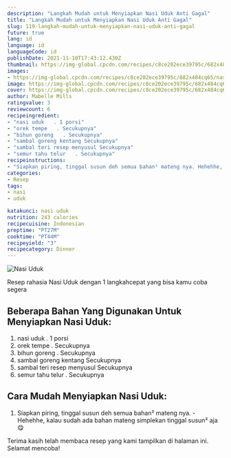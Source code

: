 ```yaml
---
description: "Langkah Mudah untuk Menyiapkan Nasi Uduk Anti Gagal"
title: "Langkah Mudah untuk Menyiapkan Nasi Uduk Anti Gagal"
slug: 119-langkah-mudah-untuk-menyiapkan-nasi-uduk-anti-gagal
future: true
lang: id
language: id
languageCode: id
publishDate: 2021-11-10T17:43:12.430Z 
thumbnail: https://img-global.cpcdn.com/recipes/c8ce202ece39795c/682x484cq65/nasi-uduk-foto-resep-utama.png
images:
- https://img-global.cpcdn.com/recipes/c8ce202ece39795c/682x484cq65/nasi-uduk-foto-resep-utama.png
image: https://img-global.cpcdn.com/recipes/c8ce202ece39795c/682x484cq65/nasi-uduk-foto-resep-utama.png
cover: https://img-global.cpcdn.com/recipes/c8ce202ece39795c/682x484cq65/nasi-uduk-foto-resep-utama.png
author: Mabelle Mills
ratingvalue: 3
reviewcount: 6
recipeingredient:
- "nasi uduk   . 1 porsi"
- "orek tempe   . Secukupnya"
- "bihun goreng   . Secukupnya"
- "sambal goreng kentang Secukupnya"
- "sambal teri resep menyusul Secukupnya"
- "semur tahu telur   . Secukupnya"
recipeinstructions:
- "Siapkan piring, tinggal susun deh semua bahan² mateng nya. Hehehhe, kalau sudah ada bahan mateng simplekan tinggal susun² aja😋"
categories:
- Resep
tags:
- nasi
- uduk

katakunci: nasi uduk 
nutrition: 243 calories
recipecuisine: Indonesian
preptime: "PT27M"
cooktime: "PT44M"
recipeyield: "3"
recipecategory: Dinner
---
```



![Nasi Uduk](https://img-global.cpcdn.com/recipes/c8ce202ece39795c/682x484cq65/nasi-uduk-foto-resep-utama.png)

Resep rahasia Nasi Uduk    dengan 1 langkahcepat yang bisa kamu coba segera

<!--inarticleads1-->

## Beberapa Bahan Yang Digunakan Untuk Menyiapkan Nasi Uduk:

1. nasi uduk   . 1 porsi
1. orek tempe   . Secukupnya
1. bihun goreng   . Secukupnya
1. sambal goreng kentang Secukupnya
1. sambal teri resep menyusul Secukupnya
1. semur tahu telur   . Secukupnya



<!--inarticleads2-->

## Cara Mudah Menyiapkan Nasi Uduk:

1. Siapkan piring, tinggal susun deh semua bahan² mateng nya. - Hehehhe, kalau sudah ada bahan mateng simplekan tinggal susun² aja😋




Terima kasih telah membaca resep yang kami tampilkan di halaman ini. Selamat mencoba!
